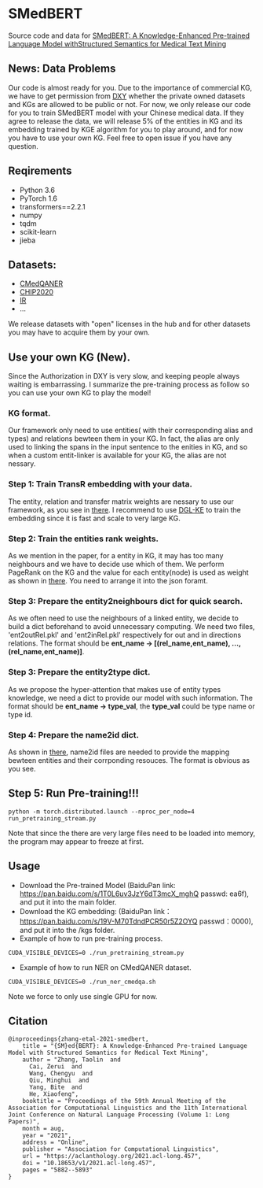 # SMedBERT
Source code and data for [SMedBERT: A Knowledge-Enhanced Pre-trained Language Model withStructured Semantics for Medical Text Mining](https://github.com/algoflow19/SMedBERT/blob/main/SMedBERT.pdf)

## News: Data Problems
Our code is almost ready for you. Due to the importance of commercial KG, we have to get permission from [DXY](https://portal.dxy.cn/) whether the private owned datasets and KGs are allowed to be public or not. For now, we only release our code for you to train SMedBERT model with your Chinese medical data. If they agree to release the data, we will release 5% of the entities in KG and its embedding trained by KGE algorithm for you to play around, and for now you have to use your own KG. Feel free to open issue if you have any question. 

## Reqirements
- Python 3.6
- PyTorch 1.6
- transformers==2.2.1
- numpy
- tqdm
- scikit-learn
- jieba

## Datasets:
- [CMedQANER](https://github.com/alibaba-research/ChineseBLUE)
- [CHIP2020](http://cips-chip.org.cn/2020/eval2)
- [IR](https://github.com/alibaba-research/ChineseBLUE)
- ...

We release datasets with "open" licenses in the hub and for other datasets you may have to acquire them by your own.

## Use your own KG (New).
Since the Authorization in DXY is very slow, and keeping people always waiting is embarrassing. I summarize the pre-training process as follow so you can use your own KG to play the model!
### KG format.
Our framework only need to use entities( with their corresponding alias and types) and relations bewteen them in your KG. In fact, the alias are only used to linking the spans in the input sentence to the enities in KG, and so when a custom entit-linker is available for your KG, the alias are not nessary.
### Step 1: Train TransR embedding with your data.
The entity, relation and transfer matrix weights are nessary to use our framework, as you see in [there](https://github.com/MatNLP/SMedBERT/blob/15808263a03930eef173b485b5330abfc575509c/run_pretraining_stream.py#L81-L87). I recommend to use [DGL-KE](https://github.com/awslabs/dgl-ke) to train the embedding since it is fast and scale to very large KG. 
### Step 2: Train the entities rank weights.
As we mention in the paper, for a entity in KG, it may has too many neighbours and we have to decide use which of them. We perform PageRank on the KG and the value for each entity(node) is used as weight as shown in [there](https://github.com/MatNLP/SMedBERT/blob/92141b7f4d2ec39cb56d28eebc3d13f84ebd9b56/run_pretraining_stream.py#L58-L60). You need to arrange it into the json foramt.
### Step 3: Prepare the entity2neighbours dict for quick search.
As we often need to use the neighbours of a linked entity, we decide to build a dict beforehand to avoid unnecessary computing. We need two files, 'ent2outRel.pkl' and 'ent2inRel.pkl' respectively for out and in directions relations. The format should be **ent_name -> \[(rel_name,ent_name), ..., (rel_name,ent_name)\]**.
### Step 3: Prepare the entity2type dict.
As we propose the hyper-attention that makes use of entity types knowledge, we need a dict to provide our model with such information. The format should be **ent_name -> type_val**,
the **type_val** could be type name or type id.
### Step 4: Prepare the name2id dict.
As shown in [there](https://github.com/MatNLP/SMedBERT/blob/92141b7f4d2ec39cb56d28eebc3d13f84ebd9b56/run_pretraining_stream.py#L46-L69), name2id files are needed to provide the mapping bewteen entities and their corrponding resouces. The format is obvious as you see.
## Step 5: Run Pre-training!!!
```
python -m torch.distributed.launch --nproc_per_node=4 run_pretraining_stream.py
```
Note that since the there are very large files need to be loaded into memory, the program may appear to freeze at first.


## Usage
- Download the Pre-trained Model (BaiduPan link: https://pan.baidu.com/s/1T0L6uv3JzY6dT3mcX_mghQ passwd: ea6f), and put it into the main folder.  
- Download the KG embedding: (BaiduPan link：https://pan.baidu.com/s/19V-M70TdndPCR50r5Z2OYQ  passwd：0000), and put it into the /kgs folder.  
- Example of how to run pre-training process.
```
CUDA_VISIBLE_DEVICES=0 ./run_pretraining_stream.py
```
- Example of how to run NER on CMedQANER dataset.
```
CUDA_VISIBLE_DEVICES=0 ./run_ner_cmedqa.sh
```
Note we force to only use single GPU for now.


## Citation
```
@inproceedings{zhang-etal-2021-smedbert,
    title = "{SM}ed{BERT}: A Knowledge-Enhanced Pre-trained Language Model with Structured Semantics for Medical Text Mining",
    author = "Zhang, Taolin  and
      Cai, Zerui  and
      Wang, Chengyu  and
      Qiu, Minghui  and
      Yang, Bite  and
      He, Xiaofeng",
    booktitle = "Proceedings of the 59th Annual Meeting of the Association for Computational Linguistics and the 11th International Joint Conference on Natural Language Processing (Volume 1: Long Papers)",
    month = aug,
    year = "2021",
    address = "Online",
    publisher = "Association for Computational Linguistics",
    url = "https://aclanthology.org/2021.acl-long.457",
    doi = "10.18653/v1/2021.acl-long.457",
    pages = "5882--5893"
}
```
